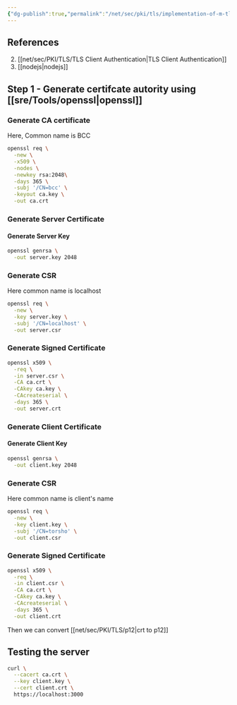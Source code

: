 ```yaml
---
{"dg-publish":true,"permalink":"/net/sec/pki/tls/implementation-of-m-tls-in-node-js/"}
---
```



## References

2. [[net/sec/PKI/TLS/TLS Client Authentication|TLS Client Authentication]]
3. [[nodejs|nodejs]]


## Step 1 - Generate certifcate autority using [[sre/Tools/openssl|openssl]]


### Generate CA certificate

Here, Common name is BCC

```bash
openssl req \
  -new \
  -x509 \
  -nodes \
  -newkey rsa:2048\
  -days 365 \
  -subj '/CN=bcc' \
  -keyout ca.key \
  -out ca.crt
```


### Generate Server Certificate

#### Generate Server Key

```bash
openssl genrsa \
  -out server.key 2048
```

### Generate CSR

Here common name is localhost

```bash
openssl req \
  -new \
  -key server.key \
  -subj '/CN=localhost' \
  -out server.csr
```

### Generate Signed Certificate

```bash
openssl x509 \
  -req \
  -in server.csr \
  -CA ca.crt \
  -CAkey ca.key \
  -CAcreateserial \
  -days 365 \
  -out server.crt
```

### Generate Client Certificate


#### Generate Client Key

```bash
openssl genrsa \
  -out client.key 2048
```

### Generate CSR

Here common name is client's name

```bash
openssl req \
  -new \
  -key client.key \
  -subj '/CN=torsho' \
  -out client.csr
```

### Generate Signed Certificate

```bash
openssl x509 \
  -req \
  -in client.csr \
  -CA ca.crt \
  -CAkey ca.key \
  -CAcreateserial \
  -days 365 \
  -out client.crt
```

Then we can convert [[net/sec/PKI/TLS/p12|crt to p12]]

## Testing the server

```bash
curl \
  --cacert ca.crt \
  --key client.key \
  --cert client.crt \
  https://localhost:3000
```